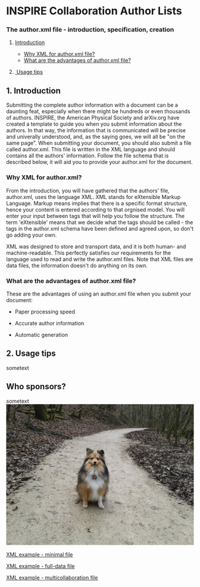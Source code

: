 # INSPIRE Collaboration Author Lists
### The author.xml file - introduction, specification, creation
1. [Introduction](#introduction)
    + [Why XML for author.xml file?](#whyxml)
    - [What are the advantages of author.xml file?](#whatadvantages)

3. [ Usage tips](#usage)

<a name="introduction"></a>
## 1. Introduction
Submitting the complete author information with a document can be a daunting feat, especially when there might be hundreds or even thousands of authors. INSPIRE, the American Physical Society and arXiv.org have created a template to guide you when you submit information about the authors. In that way, the information that is communicated will be precise and univerally understood, and, as the saying goes, we will all be "on the same page". 
When submitting your document, you should also submit a file called author.xml. This file is written in the XML language and should contains all the authors' information. Follow the file schema that is described below, it will aid you to provide your author.xml for the document.

<a name="whyxml"></a>
### Why XML for author.xml?
From the introduction, you will have gathered that the authors' file, author.xml, uses the language XML. XML stands for eXtensible Markup Language. Markup means implies that there is a specific format structure, hence your content is entered according to that orgnised model. You will enter your input between tags that will help you follow the structure. The term 'eXtensible' means that we decide what the tags should be called - the tags in the author.xml schema have been defined and agreed upon, so don't go adding your own. 

XML was designed to store and transport data, and it is both human- and machine-readable. This perfectly satisfies our requirements for the language used to read and write the author.xml files. Note that XML files are data files, the information doesn't do anything on its own.

<a name="whatadvantages"></a>
### What are the advantages of author.xml file?
These are the advantages of using an author.xml file when you submit your document:
 - Paper processing speed

 - Accurate author information

 - Automatic generation



<a name="usage"></a>
## 2. Usage tips
sometext
<a name="sponsors"></a>
## Who sponsors?
sometext
![image](images/Angus-Satigny.jpg)

[XML example - minimal file](example-files/example-minimal.xml)

[XML example - full-data file](example-files/example-fulldata.xml)

[XML example - multicollaboration file](https://raw.githubusercontent.com/inspirehep/author.xml/abchan-paragraph/example-files/example-multicollaboration.xml)
